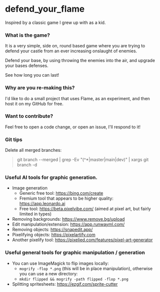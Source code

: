 # defend_your_flame

Inspired by a classic game I grew up with as a kid.

### What is the game?
It is a very simple, side on, round based game where you are trying to defend your castle from an ever increasing onslaught of enemies.

Defend your base, by using throwing the enemies into the air, and upgrade your bases defenses.

See how long you can last!

### Why are you re-making this?
I'd like to do a small project that uses Flame, as an experiment, and then host it on my GitHub for free.

### Want to contribute?
Feel free to open a code change, or open an issue, I'll respond to it!

### Git tips

Delete all merged branches:
> git branch --merged | grep -Ev "(^\*|master|main|dev)" | xargs git branch -d

### Useful AI tools for graphic generation.
- Image generation
    - Generic free tool: https://bing.com/create
    - Fremium tool that appears to be higher quality: https://app.leonardo.ai
    - Free tool: https://beta.pixelvibe.com/ (aimed at pixel art, but fairly limited in types)
- Removing backgrounds: https://www.remove.bg/upload
- Edit manipulation/extension: https://app.runwayml.com/
- Removing objects: https://snapedit.app/
- Pixelifying objects: https://pixelartify.com
- Another pixelify tool: https://pixelied.com/features/pixel-art-generator

### Useful general tools for graphic manipulation / generation
- You can use ImageMagick to flip images locally:
    - `mogrify -flop *.png` (this will be in place manipulation), otherwise you can use a new directory:
    - `mkdir flipped && mogrify -path flipped -flop *.png`
- Splitting spritesheets: https://ezgif.com/sprite-cutter